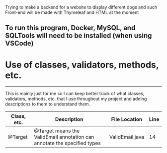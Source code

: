 Trying to make a backend for a website to display different dogs and such
Front-end will be made with Thymeleaf and HTML at the moment

To run this program, Docker, MySQL, and SQLTools will need to be installed (when using VSCode)
---

# Use of classes, validators, methods, etc. 

---

This is mainly just for me so I can keep better track of what classes, validators, methods, etc. that I use throughout my project and adding descriptions to them to understand them.

| Class, etc. | Description | File Location | Line |
| --- | --- | --- | --- |
| @Target | @Target means the ValidEmail annotation can annotate the specified types | ValidEmail.java | 14 |
